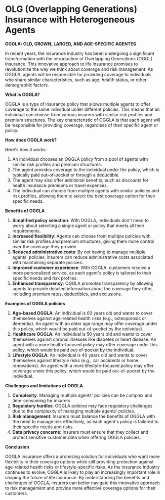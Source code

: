 # OLG (Overlapping Generations) Insurance with Heterogeneous Agents

**OGGLA: OLD, GROWN, LARGED, AND AGE-SPECIFIC AGENTES**

In recent years, the insurance industry has been undergoing a significant transformation with the introduction of Overlapping Generations (OGOL) Insurance. This innovative approach to life insurance promises to revolutionize the way we think about coverage and risk management. As OGGLA, agents will be responsible for providing coverage to individuals who share similar characteristics, such as age, health status, or other demographic factors.

**What is OGGLA?**

OGGLA is a type of insurance policy that allows multiple agents to offer coverage to the same individual under different policies. This means that an individual can choose from various insurers with similar risk profiles and premium structures. The key characteristic of OGGLA is that each agent will be responsible for providing coverage, regardless of their specific agent or policy.

**How does OGGLA work?**

Here's how it works:

1. An individual chooses an OGGLA policy from a pool of agents with similar risk profiles and premium structures.
2. The agent provides coverage to the individual under the policy, which is typically paid out-of-pocket or through a deductible.
3. The agent may also offer additional benefits, such as discounts for health insurance premiums or travel expenses.
4. The individual can choose from multiple agents with similar policies and risk profiles, allowing them to select the best coverage option for their specific needs.

**Benefits of OGGLA**

1. **Simplified policy selection**: With OGGLA, individuals don't need to worry about selecting a single agent or policy that meets all their requirements.
2. **Increased flexibility**: Agents can choose from multiple policies with similar risk profiles and premium structures, giving them more control over the coverage they provide.
3. **Reduced administrative costs**: By not having to manage multiple agents' policies, insurers can reduce administrative costs associated with maintaining separate policies.
4. **Improved customer experience**: With OGGLA, customers receive a more personalized service, as each agent's policy is tailored to their specific needs and risk profiles.
5. **Enhanced transparency**: OGGLA promotes transparency by allowing agents to provide detailed information about the coverage they offer, including premium rates, deductibles, and exclusions.

**Examples of OGGLA policies**

1. **Age-based OGGLA**: An individual is 60 years old and wants to cover themselves against age-related health risks (e.g., osteoporosis or dementia). An agent with an older age range may offer coverage under this policy, which would be paid out-of-pocket by the individual.
2. **Healthcare OGGLA**: An individual is 50 years old and wants to cover themselves against chronic illnesses like diabetes or heart disease. An agent with a more health-focused policy may offer coverage under this policy, which would be paid out-of-pocket by the individual.
3. **Lifestyle OGGLA**: An individual is 40 years old and wants to cover themselves against lifestyle risks (e.g., car accidents or home renovations). An agent with a more lifestyle-focused policy may offer coverage under this policy, which would be paid out-of-pocket by the individual.

**Challenges and limitations of OGGLA**

1. **Complexity**: Managing multiple agents' policies can be complex and time-consuming for insurers.
2. **Regulatory hurdles**: OGGLA policies may face regulatory challenges due to the complexity of managing multiple agents' policies.
3. **Risk management**: Insurers must balance the benefits of OGGLA with the need to manage risk effectively, as each agent's policy is tailored to their specific needs and risks.
4. **Data privacy concerns**: Insurers must ensure that they collect and protect sensitive customer data when offering OGGLA policies.

**Conclusion**

OGGLA insurance offers a promising solution for individuals who want more flexibility in their coverage options while still providing protection against age-related health risks or lifestyle-specific risks. As the insurance industry continues to evolve, OGGLA is likely to play an increasingly important role in shaping the future of life insurance. By understanding the benefits and challenges of OGGLA, insurers can better navigate this innovative approach to risk management and provide more effective coverage options for their customers.
